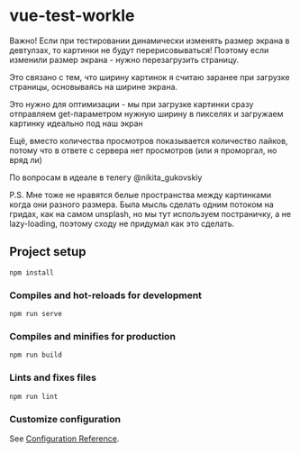# vue-test-workle

Важно! Если при тестировании динамически изменять размер экрана в девтулзах, то картинки не будут перерисовываться!
Поэтому если изменили размер экрана - нужно перезагрузить страницу.

Это связано с тем, что ширину картинок я считаю заранее при загрузке страницы, основываясь на ширине экрана.

Это нужно для оптимизации - мы при загрузке картинки сразу отправляем get-параметром нужную ширину в пикселях и загружаем картинку идеально под наш экран

Ещё, вместо количества просмотров показывается количество лайков, потому что в ответе с сервера нет просмотров (или я проморгал, но вряд ли)

По вопросам в идеале в телегу @nikita_gukovskiy

P.S. Мне тоже не нравятся белые пространства между картинками когда они разного размера. Была мысль сделать одним потоком на гридах, как на самом unsplash, но мы тут используем постраничку, а не lazy-loading, поэтому сходу не придумал как это сделать.

## Project setup
```
npm install
```

### Compiles and hot-reloads for development
```
npm run serve
```

### Compiles and minifies for production
```
npm run build
```

### Lints and fixes files
```
npm run lint
```

### Customize configuration
See [Configuration Reference](https://cli.vuejs.org/config/).
